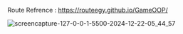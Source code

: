 Route Refrence : https://routeegy.github.io/GameOOP/

![screencapture-127-0-0-1-5500-2024-12-22-05_44_57](https://github.com/user-attachments/assets/6530d860-78a9-4164-b075-496d140a11fe)
